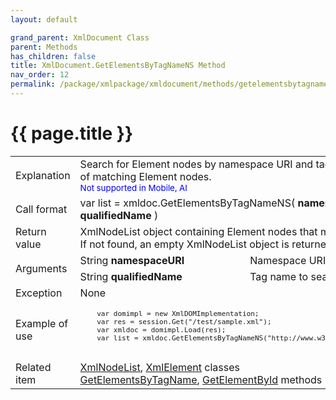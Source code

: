 ```yaml
---
layout: default

grand_parent: XmlDocument Class
parent: Methods
has_children: false
title: XmlDocument.GetElementsByTagNameNS Method
nav_order: 12
permalink: /package/xmlpackage/xmldocument/methods/getelementsbytagnamens
---
```

# {{ page.title }}

<table>
  <tr>
    <td>Explanation</td>
    <td colspan="2">Search for Element nodes by namespace URI and tag name to get a list of matching Element nodes.<br><small><span style="color:blue">Not supported in Mobile, AI</span></small></td>
  </tr>
  <tr>
    <td>Call format</td>
    <td colspan="2">var list = xmldoc.GetElementsByTagNameNS( <b>namespaceURI, qualifiedName</b> )</td>
  </tr>
  <tr>
    <td>Return value</td>
    <td colspan="2">XmlNodeList object containing Element nodes that match the condition<br>If not found, an empty XmlNodeList object is returned.</td>
  </tr>  
  <tr>
    <td rowspan="2">Arguments</td>
    <td>String <b>namespaceURI</b></td>
    <td>Namespace URI to search</td>
  </tr>
  <tr>
    <td>String <b>qualifiedName</b></td>
    <td>Tag name to search</td>
  </tr>
  <tr>
    <td>Exception</td>
    <td colspan="2">None</td>
  </tr>
  <tr>
    <td>Example of use</td>
    <td colspan="2"><code><pre>
    var domimpl = new XmlDOMImplementation;
    var res = session.Get("/test/sample.xml");
    var xmldoc = domimpl.Load(res);
    var list = xmldoc.GetElementsByTagNameNS("http://www.w3.org/2000/svg", "rect");
    </pre></code></td>
  </tr>
  <tr>
    <td>Related item</td>
    <td colspan="2"><a href="/package/xmlpackage/xmlnodelist">XmlNodeList</a>, <a href="/package/xmlpackage/xmlelement">XmlElement</a> classes<br><a href="/package/xmlpackage/xmldocument/methods/GetElementsByTagName">GetElementsByTagName</a>, <a href="/package/xmlpackage/xmldocument/methods/GetElementById">GetElementById</a> methods</td>
  </tr>
</table>




